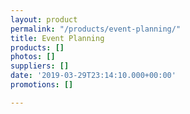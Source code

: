 ```yaml
---
layout: product
permalink: "/products/event-planning/"
title: Event Planning
products: []
photos: []
suppliers: []
date: '2019-03-29T23:14:10.000+00:00'
promotions: []

---
```

